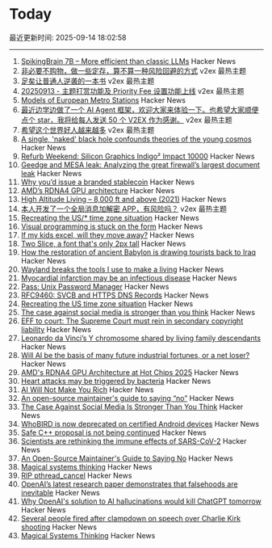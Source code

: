 # Today

最近更新时间: 2025-09-14 18:02:58

--- 
1. [SpikingBrain 7B – More efficient than classic LLMs](https://github.com/BICLab/SpikingBrain-7B) Hacker News
2. [非必要不购物，做一些定存，算不算一种风险回避的方式](https://www.v2ex.com/t/1159085) v2ex 最热主题
3. [足矣让普通人逆袭的一本书](https://www.v2ex.com/t/1159060) v2ex 最热主题
4. [20250913 - 主题打赏功能及 Priority Fee 设置功能上线](https://www.v2ex.com/t/1159042) v2ex 最热主题
5. [Models of European Metro Stations](http://stations.albertguillaumes.cat/) Hacker News
6. [最近边学边做了一个 AI Agent 框架，欢迎大家来体验一下。也希望大家顺便点个 star，我将给每人发送 50 个 V2EX 作为感谢。](https://www.v2ex.com/t/1159055) v2ex 最热主题
7. [希望这个世界好人越来越多](https://www.v2ex.com/t/1159054) v2ex 最热主题
8. [A single, 'naked' black hole confounds theories of the young cosmos](https://www.quantamagazine.org/a-single-naked-black-hole-rewrites-the-history-of-the-universe-20250912/) Hacker News
9. [Refurb Weekend: Silicon Graphics Indigo² Impact 10000](http://oldvcr.blogspot.com/2025/09/refurb-weekend-silicon-graphics-indigo.html) Hacker News
10. [Geedge and MESA leak: Analyzing the great firewall’s largest document leak](https://gfw.report/blog/geedge_and_mesa_leak/en/) Hacker News
11. [Why you’d issue a branded stablecoin](https://text-incubation.com/Why+you%27d+issue+a+branded+stablecoin+like+McDonaldsCoin) Hacker News
12. [AMD’s RDNA4 GPU architecture](https://chipsandcheese.com/p/amds-rdna4-gpu-architecture-at-hot) Hacker News
13. [High Altitude Living – 8,000 ft and above (2021)](https://studioq.com/blog/2021/5/30/high-altitude-living-8000-ft-and-above-2450-meters) Hacker News
14. [本人开发了一个全局消息加解密 APP，有风险吗？](https://www.v2ex.com/t/1159041) v2ex 最热主题
15. [Recreating the US/* time zone situation](https://rachelbythebay.com/w/2025/09/12/tz/) Hacker News
16. [Visual programming is stuck on the form](https://interjectedfuture.com/visual-programming-is-stuck-on-the-form/) Hacker News
17. [If my kids excel, will they move away?](https://jeffreybigham.com/blog/2025/where-will-my-kids-go.html) Hacker News
18. [Two Slice, a font that's only 2px tall](https://joefatula.com/twoslice.html) Hacker News
19. [How the restoration of ancient Babylon is drawing tourists back to Iraq](https://www.theartnewspaper.com/2025/09/12/how-the-restoration-of-ancient-babylon-is-helping-to-draw-tourists-back-to-iraq) Hacker News
20. [Wayland breaks the tools I use to make a living](https://rykarn.se/2025/01/26/wayland) Hacker News
21. [Myocardial infarction may be an infectious disease](https://www.tuni.fi/en/news/myocardial-infarction-may-be-infectious-disease) Hacker News
22. [Pass: Unix Password Manager](https://www.passwordstore.org/) Hacker News
23. [RFC9460: SVCB and HTTPS DNS Records](https://datatracker.ietf.org/doc/html/rfc9460) Hacker News
24. [Recreating the US time zone situation](https://rachelbythebay.com/w/2025/09/12/tz/) Hacker News
25. [The case against social media is stronger than you think](https://arachnemag.substack.com/p/the-case-against-social-media-is) Hacker News
26. [EFF to court: The Supreme Court must rein in secondary copyright liability](https://www.eff.org/deeplinks/2025/09/eff-court-supreme-court-must-rein-expansive-secondary-copyright-liability) Hacker News
27. [Leonardo da Vinci’s Y chromosome shared by living family descendants](https://phys.org/news/2025-05-leonardo-da-vinci-dna-chromosome.html) Hacker News
28. [Will AI be the basis of many future industrial fortunes, or a net loser?](https://joincolossus.com/article/ai-will-not-make-you-rich/) Hacker News
29. [AMD's RDNA4 GPU Architecture at Hot Chips 2025](https://chipsandcheese.com/p/amds-rdna4-gpu-architecture-at-hot) Hacker News
30. [Heart attacks may be triggered by bacteria](https://www.tuni.fi/en/news/myocardial-infarction-may-be-infectious-disease) Hacker News
31. [AI Will Not Make You Rich](https://joincolossus.com/article/ai-will-not-make-you-rich/) Hacker News
32. [An open-source maintainer's guide to saying “no”](https://www.jlowin.dev/blog/oss-maintainers-guide-to-saying-no) Hacker News
33. [The Case Against Social Media Is Stronger Than You Think](https://arachnemag.substack.com/p/the-case-against-social-media-is) Hacker News
34. [WhoBIRD is now deprecated on certified Android devices](https://github.com/woheller69/whoBIRD) Hacker News
35. [Safe C++ proposal is not being continued](https://sibellavia.lol/posts/2025/09/safe-c-proposal-is-not-being-continued/) Hacker News
36. [Scientists are rethinking the immune effects of SARS-CoV-2](https://www.bmj.com/content/390/bmj.r1733) Hacker News
37. [An Open-Source Maintainer's Guide to Saying No](https://www.jlowin.dev/blog/oss-maintainers-guide-to-saying-no) Hacker News
38. [Magical systems thinking](https://worksinprogress.co/issue/magical-systems-thinking/) Hacker News
39. [RIP pthread_cancel](https://eissing.org/icing/posts/rip_pthread_cancel/) Hacker News
40. [OpenAI’s latest research paper demonstrates that falsehoods are inevitable](https://theconversation.com/why-openais-solution-to-ai-hallucinations-would-kill-chatgpt-tomorrow-265107) Hacker News
41. [Why OpenAI's solution to AI hallucinations would kill ChatGPT tomorrow](https://theconversation.com/why-openais-solution-to-ai-hallucinations-would-kill-chatgpt-tomorrow-265107) Hacker News
42. [Several people fired after clampdown on speech over Charlie Kirk shooting](https://www.theguardian.com/us-news/2025/sep/13/charlie-kirk-shooting-people-fired-social-media) Hacker News
43. [Magical Systems Thinking](https://worksinprogress.co/issue/magical-systems-thinking/) Hacker News
